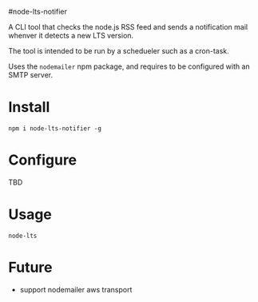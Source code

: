#node-lts-notifier

A CLI tool that checks the node.js RSS feed and sends a notification mail whenver it detects a new LTS version.

The tool is intended to be run by a schedueler such as a cron-task.

Uses the `nodemailer` npm package, and requires to be configured with an SMTP server.

# Install
```
npm i node-lts-notifier -g
```

# Configure

TBD

# Usage

```
node-lts
```

# Future
 - support nodemailer aws transport
